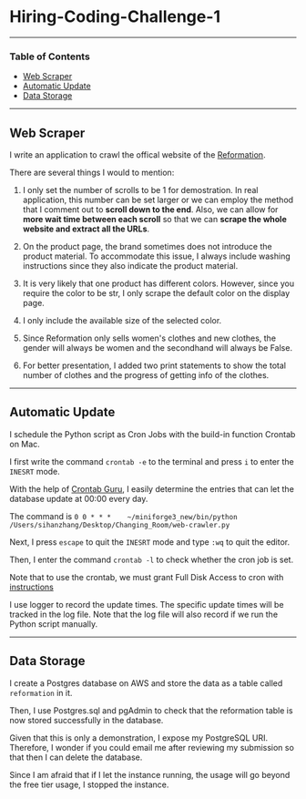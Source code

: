 # Hiring-Coding-Challenge-1


---

### Table of Contents

- [Web Scraper](#web-scraper)
- [Automatic Update](#automatic-update)
- [Data Storage](#data-storage)


---

## Web Scraper

I write an application to crawl the offical website of the [Reformation](https://www.thereformation.com/clothing).

There are several things I would to mention:

1. I only set the number of scrolls to be 1 for demostration. In real application, this number can be set larger or we can employ the method that I comment out to __scroll down to the end__. Also, we can allow for __more wait time between each scroll__ so that we can __scrape the whole website and extract all the URLs__.

2. On the product page, the brand sometimes does not introduce the product material. To accommodate this issue, I always include washing instructions since they also indicate the product material.

3. It is very likely that one product has different colors. However, since you require the color to be str, I only scrape the default color on the display page.

4. I only include the available size of the selected color.

5. Since Reformation only sells women's clothes and new clothes, the gender will always be women and the secondhand will always be False.

6. For better presentation, I added two print statements to show the total number of clothes and the progress of getting info of the clothes.

---

## Automatic Update
I schedule the Python script as Cron Jobs with the build-in function Crontab on Mac.

I first write the command ```crontab -e``` to the terminal and press ```i``` to enter the ```INESRT``` mode.

With the help of [Crontab Guru](https://crontab.guru/#0_0_*_*_*), I easily determine the entries that can let the database update at 00:00 every day.

The command is ```0 0 * * *    ~/miniforge3_new/bin/python /Users/sihanzhang/Desktop/Changing_Room/web-crawler.py```

Next, I press ```escape``` to quit the ```INESRT``` mode and type ```:wq``` to quit the editor.

Then, I enter the command ```crontab -l``` to check whether the cron job is set.

Note that to use the crontab, we must grant Full Disk Access to cron with [instructions](https://www.bejarano.io/fixing-cron-jobs-in-mojave/)

I use logger to record the update times. The specific update times will be tracked in the log file. Note that the log file will also record if we run the Python script manually.


---

## Data Storage

I create a Postgres database on AWS and store the data as a table called ```reformation``` in it. 

Then, I use Postgres.sql and pgAdmin to check that the reformation table is now stored successfully in the database.

Given that this is only a demonstration, I expose my PostgreSQL URI. Therefore, I wonder if you could email me after reviewing my submission so that then I can delete the database.

Since I am afraid that if I let the instance running, the usage will go beyond the free tier usage, I stopped the instance.
